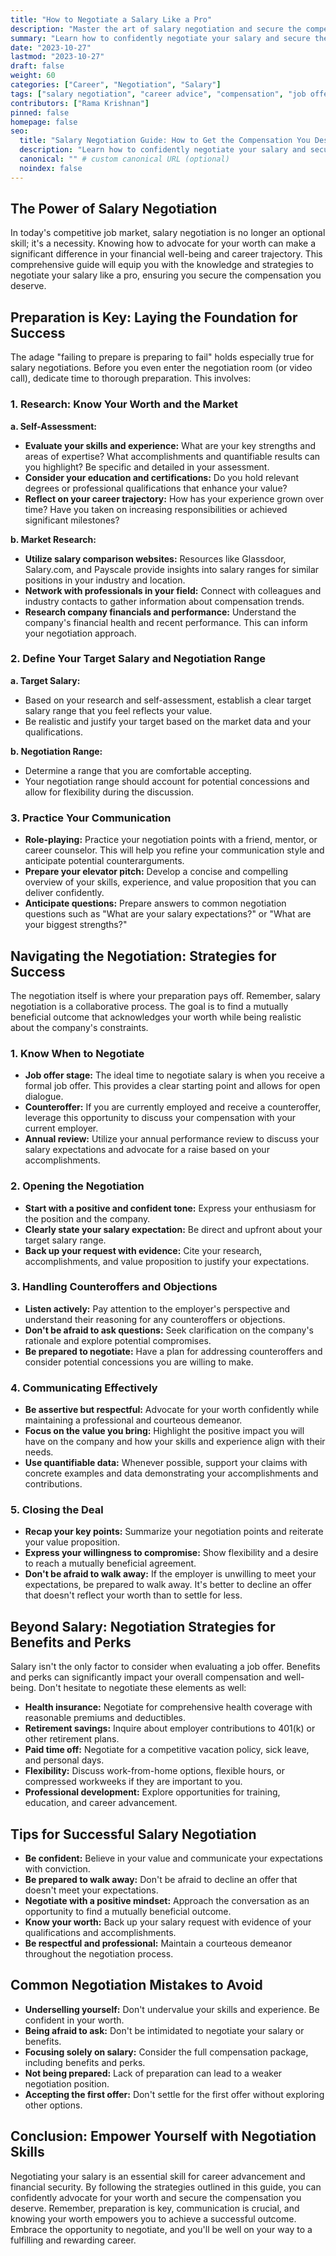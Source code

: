```yaml
---
title: "How to Negotiate a Salary Like a Pro"
description: "Master the art of salary negotiation and secure the compensation you deserve. This comprehensive guide covers everything from research and preparation to effective communication and closing the deal."
summary: "Learn how to confidently negotiate your salary and secure the compensation you deserve. This guide covers research, preparation, effective communication, and closing strategies."
date: "2023-10-27"
lastmod: "2023-10-27"
draft: false
weight: 60
categories: ["Career", "Negotiation", "Salary"]
tags: ["salary negotiation", "career advice", "compensation", "job offer"]
contributors: ["Rama Krishnan"]
pinned: false
homepage: false
seo:
  title: "Salary Negotiation Guide: How to Get the Compensation You Deserve" # custom title (optional)
  description: "Learn how to confidently negotiate your salary and secure the compensation you deserve. This comprehensive guide covers research, preparation, effective communication, and closing strategies." # custom description (recommended)
  canonical: "" # custom canonical URL (optional)
  noindex: false
---
```


## The Power of Salary Negotiation

In today's competitive job market, salary negotiation is no longer an optional skill; it's a necessity.  Knowing how to advocate for your worth can make a significant difference in your financial well-being and career trajectory.  This comprehensive guide will equip you with the knowledge and strategies to negotiate your salary like a pro, ensuring you secure the compensation you deserve.

##  Preparation is Key: Laying the Foundation for Success

The adage "failing to prepare is preparing to fail" holds especially true for salary negotiations.  Before you even enter the negotiation room (or video call), dedicate time to thorough preparation.  This involves:

### 1.  Research: Know Your Worth and the Market

**a.  Self-Assessment:**

* **Evaluate your skills and experience:**  What are your key strengths and areas of expertise? What accomplishments and quantifiable results can you highlight?  Be specific and detailed in your assessment.
* **Consider your education and certifications:** Do you hold relevant degrees or professional qualifications that enhance your value?  
* **Reflect on your career trajectory:**  How has your experience grown over time?  Have you taken on increasing responsibilities or achieved significant milestones?

**b.  Market Research:**

* **Utilize salary comparison websites:** Resources like Glassdoor, Salary.com, and Payscale provide insights into salary ranges for similar positions in your industry and location.
* **Network with professionals in your field:**  Connect with colleagues and industry contacts to gather information about compensation trends.
* **Research company financials and performance:**  Understand the company's financial health and recent performance. This can inform your negotiation approach.

### 2.  Define Your Target Salary and Negotiation Range

**a.  Target Salary:**

* Based on your research and self-assessment, establish a clear target salary range that you feel reflects your value. 
* Be realistic and justify your target based on the market data and your qualifications.

**b.  Negotiation Range:**

* Determine a range that you are comfortable accepting. 
* Your negotiation range should account for potential concessions and allow for flexibility during the discussion. 

### 3.  Practice Your Communication

* **Role-playing:** Practice your negotiation points with a friend, mentor, or career counselor.  This will help you refine your communication style and anticipate potential counterarguments.
* **Prepare your elevator pitch:**  Develop a concise and compelling overview of your skills, experience, and value proposition that you can deliver confidently.
* **Anticipate questions:**  Prepare answers to common negotiation questions such as "What are your salary expectations?" or "What are your biggest strengths?"

##  Navigating the Negotiation: Strategies for Success

The negotiation itself is where your preparation pays off.  Remember, salary negotiation is a collaborative process.  The goal is to find a mutually beneficial outcome that acknowledges your worth while being realistic about the company's constraints.

### 1.  Know When to Negotiate

* **Job offer stage:**  The ideal time to negotiate salary is when you receive a formal job offer.  This provides a clear starting point and allows for open dialogue.
* **Counteroffer:** If you are currently employed and receive a counteroffer, leverage this opportunity to discuss your compensation with your current employer.
* **Annual review:**  Utilize your annual performance review to discuss your salary expectations and advocate for a raise based on your accomplishments.

### 2.  Opening the Negotiation

* **Start with a positive and confident tone:**  Express your enthusiasm for the position and the company.
* **Clearly state your salary expectation:**  Be direct and upfront about your target salary range.
* **Back up your request with evidence:**  Cite your research, accomplishments, and value proposition to justify your expectations.

### 3.  Handling Counteroffers and Objections

* **Listen actively:**  Pay attention to the employer's perspective and understand their reasoning for any counteroffers or objections.
* **Don't be afraid to ask questions:**  Seek clarification on the company's rationale and explore potential compromises.
* **Be prepared to negotiate:**  Have a plan for addressing counteroffers and consider potential concessions you are willing to make.

### 4.  Communicating Effectively

* **Be assertive but respectful:**  Advocate for your worth confidently while maintaining a professional and courteous demeanor.
* **Focus on the value you bring:**  Highlight the positive impact you will have on the company and how your skills and experience align with their needs.
* **Use quantifiable data:**  Whenever possible, support your claims with concrete examples and data demonstrating your accomplishments and contributions.

### 5.  Closing the Deal

* **Recap your key points:**  Summarize your negotiation points and reiterate your value proposition.
* **Express your willingness to compromise:**  Show flexibility and a desire to reach a mutually beneficial agreement.
* **Don't be afraid to walk away:**  If the employer is unwilling to meet your expectations, be prepared to walk away. It's better to decline an offer that doesn't reflect your worth than to settle for less.

##  Beyond Salary: Negotiation Strategies for Benefits and Perks

Salary isn't the only factor to consider when evaluating a job offer.  Benefits and perks can significantly impact your overall compensation and well-being.  Don't hesitate to negotiate these elements as well:

* **Health insurance:**  Negotiate for comprehensive health coverage with reasonable premiums and deductibles.
* **Retirement savings:**  Inquire about employer contributions to 401(k) or other retirement plans.
* **Paid time off:**  Negotiate for a competitive vacation policy, sick leave, and personal days.
* **Flexibility:**  Discuss work-from-home options, flexible hours, or compressed workweeks if they are important to you.
* **Professional development:**  Explore opportunities for training, education, and career advancement.

##  Tips for Successful Salary Negotiation

* **Be confident:**  Believe in your value and communicate your expectations with conviction.
* **Be prepared to walk away:**  Don't be afraid to decline an offer that doesn't meet your expectations.
* **Negotiate with a positive mindset:**  Approach the conversation as an opportunity to find a mutually beneficial outcome.
* **Know your worth:**  Back up your salary request with evidence of your qualifications and accomplishments.
* **Be respectful and professional:**  Maintain a courteous demeanor throughout the negotiation process.

##  Common Negotiation Mistakes to Avoid

* **Underselling yourself:**  Don't undervalue your skills and experience.  Be confident in your worth.
* **Being afraid to ask:**  Don't be intimidated to negotiate your salary or benefits.  
* **Focusing solely on salary:**  Consider the full compensation package, including benefits and perks.
* **Not being prepared:**  Lack of preparation can lead to a weaker negotiation position.
* **Accepting the first offer:**  Don't settle for the first offer without exploring other options.

##  Conclusion:  Empower Yourself with Negotiation Skills

Negotiating your salary is an essential skill for career advancement and financial security. By following the strategies outlined in this guide, you can confidently advocate for your worth and secure the compensation you deserve.  Remember, preparation is key, communication is crucial, and knowing your worth empowers you to achieve a successful outcome.  Embrace the opportunity to negotiate, and you'll be well on your way to a fulfilling and rewarding career. 
